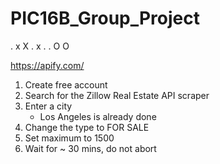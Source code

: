 # PIC16B_Group_Project

. x X
. x .
. O O

https://apify.com/ 
1) Create free account 
2) Search for the Zillow Real Estate API scraper
3) Enter a city 
    - Los Angeles is already done 
4) Change the type to FOR SALE 
5) Set maximum to 1500 
6) Wait for ~ 30 mins, do not abort 